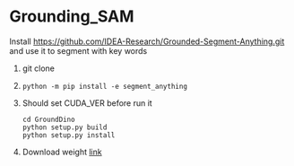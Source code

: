 # Grounding_SAM
Install https://github.com/IDEA-Research/Grounded-Segment-Anything.git and use it to segment with key words 

1. git clone
2. ```python -m pip install -e segment_anything```

3. Should set CUDA_VER before run it
   ```
   cd GroundDino
   python setup.py build
   python setup.py install
   ```

4. Download weight [link](https://github.com/IDEA-Research/Grounded-Segment-Anything/tree/main?tab=readme-ov-file#skier-grounded-sam-with-inpainting-detect-segment-and-generate-everything-with-text-prompt)
